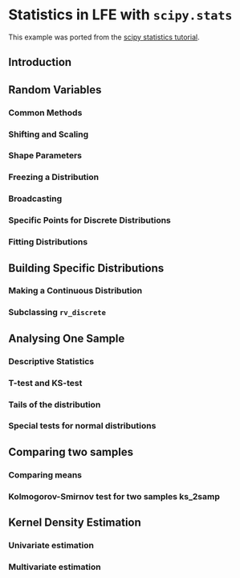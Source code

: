 # Statistics in LFE with ``scipy.stats``

This example was ported from the
[scipy statistics tutorial](http://docs.scipy.org/doc/scipy-0.14.0/reference/tutorial/stats.html).

## Introduction

## Random Variables

### Common Methods

### Shifting and Scaling

### Shape Parameters

### Freezing a Distribution

### Broadcasting

### Specific Points for Discrete Distributions

### Fitting Distributions

## Building Specific Distributions

### Making a Continuous Distribution

### Subclassing ``rv_discrete``

## Analysing One Sample

### Descriptive Statistics

### T-test and KS-test

### Tails of the distribution

### Special tests for normal distributions

## Comparing two samples

### Comparing means

### Kolmogorov-Smirnov test for two samples ks_2samp

## Kernel Density Estimation

### Univariate estimation

### Multivariate estimation
